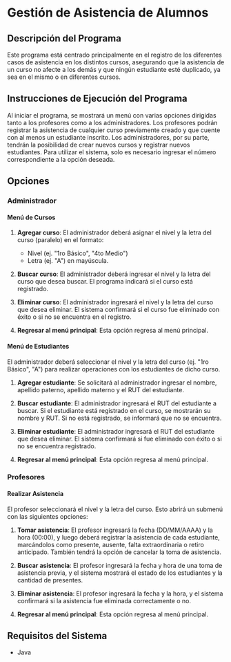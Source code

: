 # Gestión de Asistencia de Alumnos

## Descripción del Programa

Este programa está centrado principalmente en el registro de los diferentes casos de asistencia en los distintos cursos, asegurando que la asistencia de un curso no afecte a los demás y que ningún estudiante esté duplicado, ya sea en el mismo o en diferentes cursos.

## Instrucciones de Ejecución del Programa

Al iniciar el programa, se mostrará un menú con varias opciones dirigidas tanto a los profesores como a los administradores. Los profesores podrán registrar la asistencia de cualquier curso previamente creado y que cuente con al menos un estudiante inscrito. Los administradores, por su parte, tendrán la posibilidad de crear nuevos cursos y registrar nuevos estudiantes. Para utilizar el sistema, solo es necesario ingresar el número correspondiente a la opción deseada.

## Opciones

### Administrador

#### Menú de Cursos

1. **Agregar curso**: El administrador deberá asignar el nivel y la letra del curso (paralelo) en el formato:
    - Nivel (ej. "1ro Básico", "4to Medio")
    - Letra (ej. "A") en mayúscula.

2. **Buscar curso**: El administrador deberá ingresar el nivel y la letra del curso que desea buscar. El programa indicará si el curso está registrado.

3. **Eliminar curso**: El administrador ingresará el nivel y la letra del curso que desea eliminar. El sistema confirmará si el curso fue eliminado con éxito o si no se encuentra en el registro.

4. **Regresar al menú principal**: Esta opción regresa al menú principal.

#### Menú de Estudiantes

El administrador deberá seleccionar el nivel y la letra del curso (ej. "1ro Básico", "A") para realizar operaciones con los estudiantes de dicho curso.

1. **Agregar estudiante**: Se solicitará al administrador ingresar el nombre, apellido paterno, apellido materno y el RUT del estudiante.

2. **Buscar estudiante**: El administrador ingresará el RUT del estudiante a buscar. Si el estudiante está registrado en el curso, se mostrarán su nombre y RUT. Si no está registrado, se informará que no se encuentra.

3. **Eliminar estudiante**: El administrador ingresará el RUT del estudiante que desea eliminar. El sistema confirmará si fue eliminado con éxito o si no se encuentra registrado.

4. **Regresar al menú principal**: Esta opción regresa al menú principal.

### Profesores

#### Realizar Asistencia

El profesor seleccionará el nivel y la letra del curso. Esto abrirá un submenú con las siguientes opciones:

1. **Tomar asistencia**: El profesor ingresará la fecha (DD/MM/AAAA) y la hora (00:00), y luego deberá registrar la asistencia de cada estudiante, marcándolos como presente, ausente, falta extraordinaria o retiro anticipado. También tendrá la opción de cancelar la toma de asistencia.

2. **Buscar asistencia**: El profesor ingresará la fecha y hora de una toma de asistencia previa, y el sistema mostrará el estado de los estudiantes y la cantidad de presentes.

3. **Eliminar asistencia**: El profesor ingresará la fecha y la hora, y el sistema confirmará si la asistencia fue eliminada correctamente o no.

4. **Regresar al menú principal**: Esta opción regresa al menú principal.

## Requisitos del Sistema
- Java
